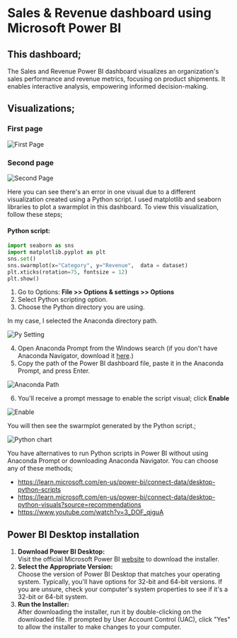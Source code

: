 # Sales & Revenue dashboard using Microsoft Power BI

## This dashboard;

The Sales and Revenue Power BI dashboard visualizes an organization's sales performance and revenue metrics, focusing on product shipments. It enables interactive analysis, empowering informed decision-making.

##  Visualizations;

### First page

![First Page](https://github.com/Lukx-R/Sales-Dashboard/assets/140380009/d7a1b8c6-00b0-4fce-92d8-7fd672af518f)

### Second page

![Second Page](https://github.com/Lukx-R/Sales-Dashboard/assets/140380009/50cafbe4-0afa-453b-b09e-298e147d54c8)

Here you can see there's an error in one visual due to a different visualization created using a Python script. I used matplotlib and seaborn libraries to plot a swarmplot in this dashboard. 
To view this visualization, follow these steps;

#### Python script:
```python
import seaborn as sns
import matplotlib.pyplot as plt
sns.set()
sns.swarmplot(x="Category", y="Revenue",  data = dataset)
plt.xticks(rotation=75, fontsize = 12)
plt.show()
```

1. Go to Options: **File >> Options & settings >> Options**
2. Select Python scripting option.
3. Choose the Python directory you are using.

In my case, I selected the Anaconda directory path.

![Py Setting](https://github.com/Lukx-R/Sales-Dashboard/assets/140380009/9e5b98f6-6eef-4f05-9090-098f9ce448f3)

4. Open Anaconda Prompt from the Windows search (if you don't have Anaconda Navigator, download it [here](https://www.anaconda.com/download).)
5. Copy the path of the Power BI dashboard file, paste it in the Anaconda Prompt, and press Enter.

![Anaconda Path](https://github.com/Lukx-R/Sales-Dashboard/assets/140380009/2a5c3307-85a7-4dc3-bae7-ed0795059904)

6. You'll receive a prompt message to enable the script visual; click **Enable**

![Enable](https://github.com/Lukx-R/Sales-Dashboard/assets/140380009/83bf35b3-d135-47d2-b57c-3ab4e1228329)

You will then see the swarmplot generated by the Python script.;

![Python chart](https://github.com/Lukx-R/Sales-Dashboard/assets/140380009/8899dbaf-d0e4-4951-8893-1f1de32cedfc)

You have alternatives to run Python scripts in Power BI without using Anaconda Prompt or downloading Anaconda Navigator. You can choose any of these methods;

* https://learn.microsoft.com/en-us/power-bi/connect-data/desktop-python-scripts
* https://learn.microsoft.com/en-us/power-bi/connect-data/desktop-python-visuals?source=recommendations
* https://www.youtube.com/watch?v=3_DOF_qjguA

## Power BI Desktop installation

1. **Download Power BI Desktop:** <br> 
Visit the official Microsoft Power BI [website](https://www.microsoft.com/en-us/download/details.aspx?id=58494) to download the installer.
2. **Select the Appropriate Version:** <br>
Choose the version of Power BI Desktop that matches your operating system. Typically, you'll have options for 32-bit and 64-bit versions. If you are unsure, check your computer's system properties to see if it's a 32-bit or 64-bit system.
3. **Run the Installer:** <br>
After downloading the installer, run it by double-clicking on the downloaded file. If prompted by User Account Control (UAC), click "Yes" to allow the installer to make changes to your computer.
